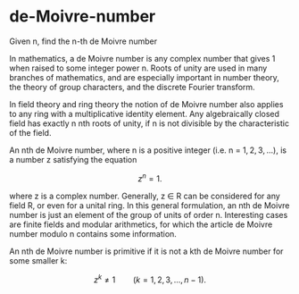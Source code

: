 # de-Moivre-number
Given n, find the n-th de Moivre number

In mathematics, a de Moivre number is any complex number that gives 1 when raised to some integer power n. Roots of unity are used in many branches of mathematics, and are especially important in number theory, the theory of group characters, and the discrete Fourier transform.

In field theory and ring theory the notion of de Moivre number also applies to any ring with a multiplicative identity element. Any algebraically closed field has exactly n nth roots of unity, if n is not divisible by the characteristic of the field.

An nth de Moivre number, where n is a positive integer (i.e. n = 1, 2, 3, …), is a number z satisfying the equation

$$
z^n = 1. 
$$

where z is a complex number. Generally, z ∈ R can be considered for any field R, or even for a unital ring. In this general formulation, an nth de Moivre number is just an element of the group of units of order n. Interesting cases are finite fields and modular arithmetics, for which the article de Moivre number modulo n contains some information.

An nth de Moivre number is primitive if it is not a kth de Moivre number for some smaller k:

$$
z^k \ne 1 \qquad (k = 1, 2, 3, \dots, n-1  ). 
$$

